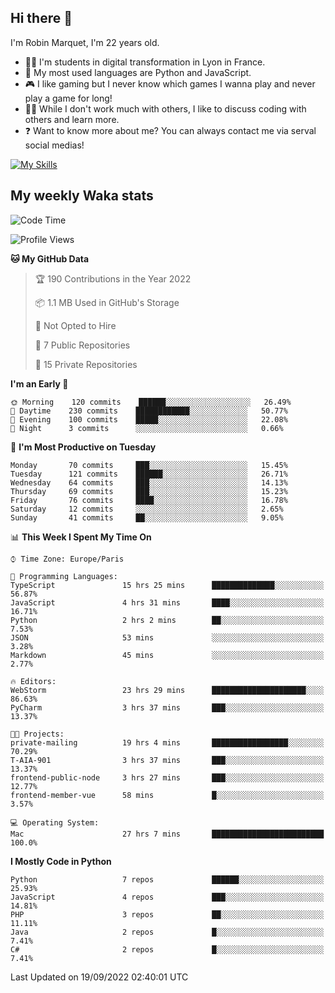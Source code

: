 ## Hi there 👋

I'm Robin Marquet, I'm 22 years old.

- 👨‍💻 I'm students in digital transformation in Lyon in France.
- 🌱 My most used languages are Python and JavaScript.
- 🎮 I like gaming but I never know which games I wanna play and never play a game for long!
- 👯‍♀️ While I don't work much with others, I like to discuss coding with others and learn more.
- ❓ Want to know more about me? You can always contact me via serval social medias!

[![My Skills](https://skillicons.dev/icons?i=js,html,css,docker,express,figma,firebase,graphql,mongodb,mysql,nodejs,py,react,ts,vue)](https://skillicons.dev)

## My weekly Waka stats

<!--START_SECTION:waka-->
![Code Time](http://img.shields.io/badge/Code%20Time-2%2C218%20hrs%2037%20mins-blue)

![Profile Views](http://img.shields.io/badge/Profile%20Views-0-blue)

**🐱 My GitHub Data** 

> 🏆 190 Contributions in the Year 2022
 > 
> 📦 1.1 MB Used in GitHub's Storage 
 > 
> 🚫 Not Opted to Hire
 > 
> 📜 7 Public Repositories 
 > 
> 🔑 15 Private Repositories  
 > 
**I'm an Early 🐤** 

```text
🌞 Morning    120 commits    ██████░░░░░░░░░░░░░░░░░░░   26.49% 
🌆 Daytime    230 commits    ████████████░░░░░░░░░░░░░   50.77% 
🌃 Evening    100 commits    █████░░░░░░░░░░░░░░░░░░░░   22.08% 
🌙 Night      3 commits      ░░░░░░░░░░░░░░░░░░░░░░░░░   0.66%

```
📅 **I'm Most Productive on Tuesday** 

```text
Monday       70 commits     ███░░░░░░░░░░░░░░░░░░░░░░   15.45% 
Tuesday      121 commits    ██████░░░░░░░░░░░░░░░░░░░   26.71% 
Wednesday    64 commits     ███░░░░░░░░░░░░░░░░░░░░░░   14.13% 
Thursday     69 commits     ███░░░░░░░░░░░░░░░░░░░░░░   15.23% 
Friday       76 commits     ████░░░░░░░░░░░░░░░░░░░░░   16.78% 
Saturday     12 commits     ░░░░░░░░░░░░░░░░░░░░░░░░░   2.65% 
Sunday       41 commits     ██░░░░░░░░░░░░░░░░░░░░░░░   9.05%

```


📊 **This Week I Spent My Time On** 

```text
⌚︎ Time Zone: Europe/Paris

💬 Programming Languages: 
TypeScript               15 hrs 25 mins      ██████████████░░░░░░░░░░░   56.87% 
JavaScript               4 hrs 31 mins       ████░░░░░░░░░░░░░░░░░░░░░   16.71% 
Python                   2 hrs 2 mins        ██░░░░░░░░░░░░░░░░░░░░░░░   7.53% 
JSON                     53 mins             ░░░░░░░░░░░░░░░░░░░░░░░░░   3.28% 
Markdown                 45 mins             ░░░░░░░░░░░░░░░░░░░░░░░░░   2.77%

🔥 Editors: 
WebStorm                 23 hrs 29 mins      █████████████████████░░░░   86.63% 
PyCharm                  3 hrs 37 mins       ███░░░░░░░░░░░░░░░░░░░░░░   13.37%

🐱‍💻 Projects: 
private-mailing          19 hrs 4 mins       █████████████████░░░░░░░░   70.29% 
T-AIA-901                3 hrs 37 mins       ███░░░░░░░░░░░░░░░░░░░░░░   13.37% 
frontend-public-node     3 hrs 27 mins       ███░░░░░░░░░░░░░░░░░░░░░░   12.77% 
frontend-member-vue      58 mins             █░░░░░░░░░░░░░░░░░░░░░░░░   3.57%

💻 Operating System: 
Mac                      27 hrs 7 mins       █████████████████████████   100.0%

```

**I Mostly Code in Python** 

```text
Python                   7 repos             ██████░░░░░░░░░░░░░░░░░░░   25.93% 
JavaScript               4 repos             ███░░░░░░░░░░░░░░░░░░░░░░   14.81% 
PHP                      3 repos             ██░░░░░░░░░░░░░░░░░░░░░░░   11.11% 
Java                     2 repos             █░░░░░░░░░░░░░░░░░░░░░░░░   7.41% 
C#                       2 repos             █░░░░░░░░░░░░░░░░░░░░░░░░   7.41%

```



 Last Updated on 19/09/2022 02:40:01 UTC
<!--END_SECTION:waka-->
